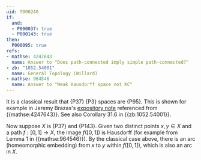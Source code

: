 ```yaml
---
uid: T000240
if:
  and:
  - P000037: true
  - P000143: true
then:
  P000095: true
refs:
- mathse: 4247643
  name: Answer to "Does path-connected imply simple path-connected?"
- zb: "1052.54001"
  name: General Topology (Willard)
- mathse: 964546
  name: Answer to "Weak Hausdorff space not KC"
---
```


It is a classical result that {P37} {P3} spaces are {P95}.
This is shown for example in Jeremy Brazas's
[expository note](https://www.wcupa.edu/sciences-mathematics/mathematics/jBrazas/documents/Constructing_arcs_from_paths_9-9-21.pdf)
referenced from {{mathse:4247643}}.
See also Corollary 31.6 in {{zb:1052.54001}}.

Now suppose $X$ is {P37} and {P143}.
Given two distinct points $x,y\in X$ and a path $f:[0,1]\to X$,
the image $f([0,1])$ is Hausdorff (for example from Lemma 1 in {{mathse:964546}}).
By the classical case above, there is an arc (homeomorphic embedding) from $x$ to $y$
within $f([0,1])$, which is also an arc in $X$.

